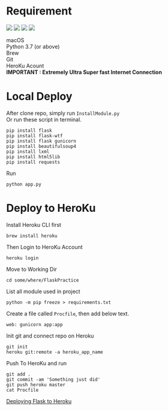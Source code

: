 # Requirement
![](https://img.shields.io/badge/Flask-1.0.2-green.svg?longCache=true&style=for-the-badge)
![](https://img.shields.io/badge/WTForms-2.2.1-green.svg?longCache=true&style=for-the-badge)
![](https://img.shields.io/badge/gunicorn-19.9.0-green.svg?longCache=true&style=for-the-badge)
![](https://img.shields.io/badge/beautifulsoup4-4.6.3-green.svg?longCache=true&style=for-the-badge)

macOS<br>
Python 3.7 (or above)<br>
Brew<br>
Git<br>
HeroKu Acount<br>
**IMPORTANT : Extremely Ultra Super fast Internet Connection**<br>

# Local Deploy
After clone repo, simply run `InstallModule.py`<br>
Or run these script in terminal.
```
pip install flask
pip install flask-wtf
pip install flask gunicorn
pip install beautifulsoup4
pip install lxml
pip install html5lib
pip install requests
```

Run
```
python app.py
```

# Deploy to HeroKu
Install Heroku CLI first
```
brew install heroku
```

Then Login to HeroKu Account
```
heroku login
```

Move to Working Dir
```
cd some/where/FlaskPractice
```

List all module used in project
```
python -m pip freeze > requirements.txt
```

Create a file called `Procfile`, then add below text.
```
web: gunicorn app:app
```

Init git and connect repo on Heroku
```
git init
heroku git:remote -a heroku_app_name
```

Push To HeroKu and run
```
git add .
git commit -am 'Something just did'
git push heroku master
cat Procfile
```


[Deploying Flask to Heroku](https://www.youtube.com/watch?v=pmRT8QQLIqk)